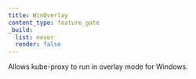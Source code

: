 ```yaml
---
title: WinOverlay
content_type: feature_gate
_build:
  list: never
  render: false
---
```

Allows kube-proxy to run in overlay mode for Windows.
